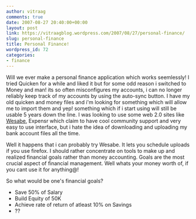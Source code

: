 ```yaml
---
author: vitraag
comments: true
date: 2007-08-27 20:40:00+00:00
layout: post
link: https://vitraagblog.wordpress.com/2007/08/27/personal-finance/
slug: personal-finance
title: Personal Finance!
wordpress_id: 72
categories:
- finance
---
```


Will we ever make a personal finance application which works seemlessly! I tried Quicken for a while and liked it but for some odd reason i switched to Money and man! its so often misconfigures my accounts, i can no longer reliably keep track of my accounts by using the auto-sync button. I have my old quicken and money files and i'm looking for something which will allow me to import them and yep! something which if i start using will still be usable 5 years down the line. I was looking to use some web 2.0 sites like [Wesabe](http://www.wesabe.com/), Expensr which claim to have cool community support and very easy to use interface, but i hate the idea of downloading and uploading my bank account files all the time.  
  
Well it happens that i can probably try Wesabe. It lets you schedule uploads if you use firefox. I should rather concentrate on tools to make up and realized financial goals rather than money accounting. Goals are the most crucial aspect of financial management. Well whats your money worth of, if you cant use it for anything@!  
  
So what would be one's financial goals?  


  * Save 50% of Salary
  * Build Equity of 50K
  * Achieve rate of return of atleast 10% on Savings
  * ??  

